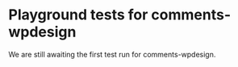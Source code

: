 # Playground tests for comments-wpdesign
We are still awaiting the first test run for comments-wpdesign.
